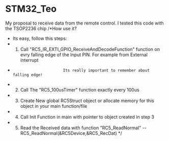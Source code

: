# STM32_Teo
My proposal to receive data from the remote control. I tested this code with the TSOP2236 chip
/*How use it?
*  Its easy, follow this steps:
*  1. Call "RC5_IR_EXTI_GPIO_ReceiveAndDecodeFunction" function on evry falling edge of the Input PIN. For example from External interrupt
*  							Its really important to remember about falling edge!
*  2. Call The "RC5_100usTimer" function exactly every 100us
*  3. Create New global RC5Struct object or allocate memory for this object in your main function/file
*  4. Call Init Function in main with pointer to object created in step 3
*  5. Read the Received data with function "RC5_ReadNormal" -- RC5_ReadNormal(&RC5Device,&RC5_RecDat)
*/